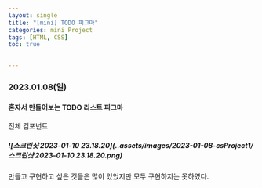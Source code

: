 ```yaml
---
layout: single
title: "[mini] TODO 피그마"
categories: mini Project
tags: [HTML, CSS]
toc: true


---
```


###  2023.01.08(일)

#### 혼자서 만들어보는 TODO 리스트 피그마 

전체 컴포넌트 

##### ![스크린샷 2023-01-10 23.18.20](..assets/images/2023-01-08-csProject1/스크린샷 2023-01-10 23.18.20.png)

만들고 구현하고 싶은 것들은 많이 있었지만 모두 구현하지는 못하였다. 

